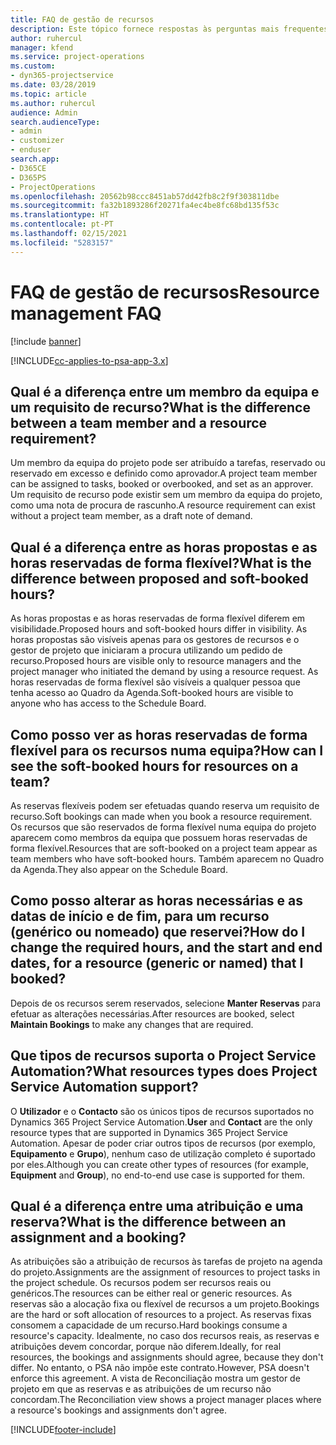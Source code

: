 ```yaml
---
title: FAQ de gestão de recursos
description: Este tópico fornece respostas às perguntas mais frequentes sobre a gestão de recursos.
author: ruhercul
manager: kfend
ms.service: project-operations
ms.custom:
- dyn365-projectservice
ms.date: 03/28/2019
ms.topic: article
ms.author: ruhercul
audience: Admin
search.audienceType:
- admin
- customizer
- enduser
search.app:
- D365CE
- D365PS
- ProjectOperations
ms.openlocfilehash: 20562b98ccc8451ab57dd42fb8c2f9f303811dbe
ms.sourcegitcommit: fa32b1893286f20271fa4ec4be8fc68bd135f53c
ms.translationtype: HT
ms.contentlocale: pt-PT
ms.lasthandoff: 02/15/2021
ms.locfileid: "5283157"
---
```

# <a name="resource-management-faq"></a><span data-ttu-id="ec5f6-103">FAQ de gestão de recursos</span><span class="sxs-lookup"><span data-stu-id="ec5f6-103">Resource management FAQ</span></span>

[!include [banner](../includes/psa-now-project-operations.md)]

[!INCLUDE[cc-applies-to-psa-app-3.x](../includes/cc-applies-to-psa-app-3x.md)]

## <a name="what-is-the-difference-between-a-team-member-and-a-resource-requirement"></a><span data-ttu-id="ec5f6-104">Qual é a diferença entre um membro da equipa e um requisito de recurso?</span><span class="sxs-lookup"><span data-stu-id="ec5f6-104">What is the difference between a team member and a resource requirement?</span></span>

<span data-ttu-id="ec5f6-105">Um membro da equipa do projeto pode ser atribuído a tarefas, reservado ou reservado em excesso e definido como aprovador.</span><span class="sxs-lookup"><span data-stu-id="ec5f6-105">A project team member can be assigned to tasks, booked or overbooked, and set as an approver.</span></span> <span data-ttu-id="ec5f6-106">Um requisito de recurso pode existir sem um membro da equipa do projeto, como uma nota de procura de rascunho.</span><span class="sxs-lookup"><span data-stu-id="ec5f6-106">A resource requirement can exist without a project team member, as a draft note of demand.</span></span> 

## <a name="what-is-the-difference-between-proposed-and-soft-booked-hours"></a><span data-ttu-id="ec5f6-107">Qual é a diferença entre as horas propostas e as horas reservadas de forma flexível?</span><span class="sxs-lookup"><span data-stu-id="ec5f6-107">What is the difference between proposed and soft-booked hours?</span></span>

<span data-ttu-id="ec5f6-108">As horas propostas e as horas reservadas de forma flexível diferem em visibilidade.</span><span class="sxs-lookup"><span data-stu-id="ec5f6-108">Proposed hours and soft-booked hours differ in visibility.</span></span> <span data-ttu-id="ec5f6-109">As horas propostas são visíveis apenas para os gestores de recursos e o gestor de projeto que iniciaram a procura utilizando um pedido de recurso.</span><span class="sxs-lookup"><span data-stu-id="ec5f6-109">Proposed hours are visible only to resource managers and the project manager who initiated the demand by using a resource request.</span></span> <span data-ttu-id="ec5f6-110">As horas reservadas de forma flexível são visíveis a qualquer pessoa que tenha acesso ao Quadro da Agenda.</span><span class="sxs-lookup"><span data-stu-id="ec5f6-110">Soft-booked hours are visible to anyone who has access to the Schedule Board.</span></span>

## <a name="how-can-i-see-the-soft-booked-hours-for-resources-on-a-team"></a><span data-ttu-id="ec5f6-111">Como posso ver as horas reservadas de forma flexível para os recursos numa equipa?</span><span class="sxs-lookup"><span data-stu-id="ec5f6-111">How can I see the soft-booked hours for resources on a team?</span></span>

<span data-ttu-id="ec5f6-112">As reservas flexíveis podem ser efetuadas quando reserva um requisito de recurso.</span><span class="sxs-lookup"><span data-stu-id="ec5f6-112">Soft bookings can made when you book a resource requirement.</span></span> <span data-ttu-id="ec5f6-113">Os recursos que são reservados de forma flexível numa equipa do projeto aparecem como membros da equipa que possuem horas reservadas de forma flexível.</span><span class="sxs-lookup"><span data-stu-id="ec5f6-113">Resources that are soft-booked on a project team appear as team members who have soft-booked hours.</span></span> <span data-ttu-id="ec5f6-114">Também aparecem no Quadro da Agenda.</span><span class="sxs-lookup"><span data-stu-id="ec5f6-114">They also appear on the Schedule Board.</span></span>

## <a name="how-do-i-change-the-required-hours-and-the-start-and-end-dates-for-a-resource-generic-or-named-that-i-booked"></a><span data-ttu-id="ec5f6-115">Como posso alterar as horas necessárias e as datas de início e de fim, para um recurso (genérico ou nomeado) que reservei?</span><span class="sxs-lookup"><span data-stu-id="ec5f6-115">How do I change the required hours, and the start and end dates, for a resource (generic or named) that I booked?</span></span>

<span data-ttu-id="ec5f6-116">Depois de os recursos serem reservados, selecione **Manter Reservas** para efetuar as alterações necessárias.</span><span class="sxs-lookup"><span data-stu-id="ec5f6-116">After resources are booked, select **Maintain Bookings** to make any changes that are required.</span></span>

## <a name="what-resources-types-does-project-service-automation-support"></a><span data-ttu-id="ec5f6-117">Que tipos de recursos suporta o Project Service Automation?</span><span class="sxs-lookup"><span data-stu-id="ec5f6-117">What resources types does Project Service Automation support?</span></span>

<span data-ttu-id="ec5f6-118">O **Utilizador** e o **Contacto** são os únicos tipos de recursos suportados no Dynamics 365 Project Service Automation.</span><span class="sxs-lookup"><span data-stu-id="ec5f6-118">**User** and **Contact** are the only resource types that are supported in Dynamics 365 Project Service Automation.</span></span> <span data-ttu-id="ec5f6-119">Apesar de poder criar outros tipos de recursos (por exemplo, **Equipamento** e **Grupo**), nenhum caso de utilização completo é suportado por eles.</span><span class="sxs-lookup"><span data-stu-id="ec5f6-119">Although you can create other types of resources (for example, **Equipment** and **Group**), no end-to-end use case is supported for them.</span></span>

## <a name="what-is-the-difference-between-an-assignment-and-a-booking"></a><span data-ttu-id="ec5f6-120">Qual é a diferença entre uma atribuição e uma reserva?</span><span class="sxs-lookup"><span data-stu-id="ec5f6-120">What is the difference between an assignment and a booking?</span></span>

<span data-ttu-id="ec5f6-121">As atribuições são a atribuição de recursos às tarefas de projeto na agenda do projeto.</span><span class="sxs-lookup"><span data-stu-id="ec5f6-121">Assignments are the assignment of resources to project tasks in the project schedule.</span></span> <span data-ttu-id="ec5f6-122">Os recursos podem ser recursos reais ou genéricos.</span><span class="sxs-lookup"><span data-stu-id="ec5f6-122">The resources can be either real or generic resources.</span></span> <span data-ttu-id="ec5f6-123">As reservas são a alocação fixa ou flexível de recursos a um projeto.</span><span class="sxs-lookup"><span data-stu-id="ec5f6-123">Bookings are the hard or soft allocation of resources to a project.</span></span> <span data-ttu-id="ec5f6-124">As reservas fixas consomem a capacidade de um recurso.</span><span class="sxs-lookup"><span data-stu-id="ec5f6-124">Hard bookings consume a resource's capacity.</span></span> <span data-ttu-id="ec5f6-125">Idealmente, no caso dos recursos reais, as reservas e atribuições devem concordar, porque não diferem.</span><span class="sxs-lookup"><span data-stu-id="ec5f6-125">Ideally, for real resources, the bookings and assignments should agree, because they don't differ.</span></span> <span data-ttu-id="ec5f6-126">No entanto, o PSA não impõe este contrato.</span><span class="sxs-lookup"><span data-stu-id="ec5f6-126">However, PSA doesn't enforce this agreement.</span></span> <span data-ttu-id="ec5f6-127">A vista de Reconciliação mostra um gestor de projeto em que as reservas e as atribuições de um recurso não concordam.</span><span class="sxs-lookup"><span data-stu-id="ec5f6-127">The Reconciliation view shows a project manager places where a resource's bookings and assignments don't agree.</span></span>


[!INCLUDE[footer-include](../includes/footer-banner.md)]
